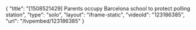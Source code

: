 {
    "title": "[1508521429] Parents occupy Barcelona school to protect polling station",
    "type": "solo",
    "layout": "iframe-static",
    "videoId": "123186385",
    "url": "\/tvpembed\/123186385"
}